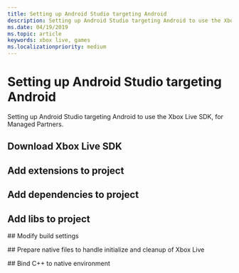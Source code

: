 ```yaml
---
title: Setting up Android Studio targeting Android
description: Setting up Android Studio targeting Android to use the Xbox Live SDK, for Managed Partners.
ms.date: 04/19/2019
ms.topic: article
keywords: xbox live, games
ms.localizationpriority: medium
---
```


# Setting up Android Studio targeting Android

Setting up Android Studio targeting Android to use the Xbox Live SDK, for Managed Partners.


## Download Xbox Live SDK


## Add extensions to project


## Add dependencies to project


## Add libs to project


## Modify build settings


## Prepare native files to handle initialize and cleanup of Xbox Live


## Bind C++ to native environment

